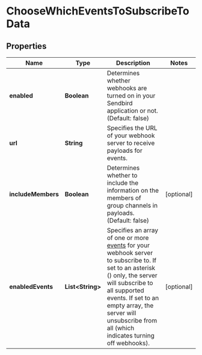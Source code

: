 

# ChooseWhichEventsToSubscribeToData


## Properties

| Name | Type | Description | Notes |
|------------ | ------------- | ------------- | -------------|
|**enabled** | **Boolean** | Determines whether webhooks are turned on in your Sendbird application or not. (Default: false) |  |
|**url** | **String** | Specifies the URL of your webhook server to receive payloads for events. |  |
|**includeMembers** | **Boolean** | Determines whether to include the information on the members of group channels in payloads. (Default: false) |  [optional] |
|**enabledEvents** | **List&lt;String&gt;** | Specifies an array of one or more [events](#2-webhook-events) for your webhook server to subscribe to. If set to an asterisk () only, the server will subscribe to all supported events. If set to an empty array, the server will unsubscribe from all (which indicates turning off webhooks). |  [optional] |



